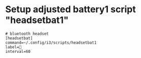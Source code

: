 # Setup adjusted battery1 script "headsetbat1"

```
# bluetooth headset
[headsetbat]
command=~/.config/i3/scripts/headsetbat1
label= 
interval=60
```
